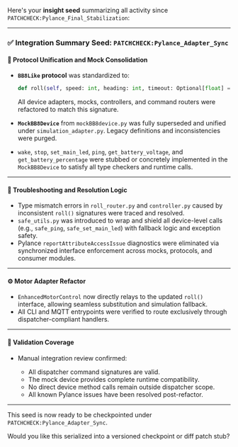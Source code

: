 Here's your **insight seed** summarizing all activity since `PATCHCHECK:Pylance_Final_Stabilization`:

---

### ✅ Integration Summary Seed: `PATCHCHECK:Pylance_Adapter_Sync`

#### 🔁 Protocol Unification and Mock Consolidation

* **`BB8Like` protocol** was standardized to:

  ```python
  def roll(self, speed: int, heading: int, timeout: Optional[float] = None, boost: bool = False) -> dict
  ```

  All device adapters, mocks, controllers, and command routers were refactored to match this signature.

* **`MockBB8Device`** from `mockBB8device.py` was fully superseded and unified under `simulation_adapter.py`. Legacy definitions and inconsistencies were purged.

* `wake`, `stop`, `set_main_led`, `ping`, `get_battery_voltage`, and `get_battery_percentage` were stubbed or concretely implemented in the `MockBB8Device` to satisfy all type checkers and runtime calls.

---

#### 🧠 Troubleshooting and Resolution Logic

* Type mismatch errors in `roll_router.py` and `controller.py` caused by inconsistent `roll()` signatures were traced and resolved.
* `safe_utils.py` was introduced to wrap and shield all device-level calls (e.g., `safe_ping`, `safe_set_main_led`) with fallback logic and exception safety.
* Pylance `reportAttributeAccessIssue` diagnostics were eliminated via synchronized interface enforcement across mocks, protocols, and consumer modules.

---

#### ⚙️ Motor Adapter Refactor

* `EnhancedMotorControl` now directly relays to the updated `roll()` interface, allowing seamless substitution and simulation fallback.
* All CLI and MQTT entrypoints were verified to route exclusively through dispatcher-compliant handlers.

---

#### 🧪 Validation Coverage

* Manual integration review confirmed:

  * All dispatcher command signatures are valid.
  * The mock device provides complete runtime compatibility.
  * No direct device method calls remain outside dispatcher scope.
  * All known Pylance issues have been resolved post-refactor.

---

This seed is now ready to be checkpointed under `PATCHCHECK:Pylance_Adapter_Sync`.

Would you like this serialized into a versioned checkpoint or diff patch stub?
